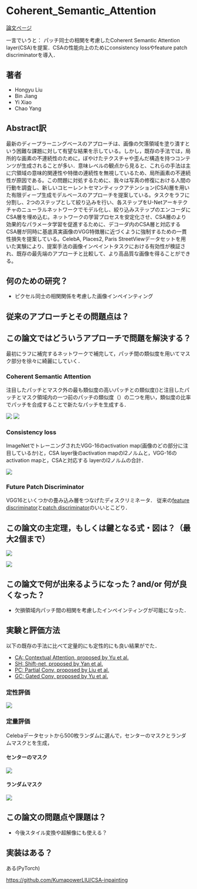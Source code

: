 # Coherent_Semantic_Attention


[論文ページ](https://arxiv.org/abs/1905.12384)  


一言でいうと：
パッチ同士の相関を考慮したCoherent Semantic Attention layer(CSA)を提案．CSAの性能向上のためにconsistency lossやfeature patch discriminatorを導入．

## 著者

* Hongyu Liu 
* Bin Jiang 
* Yi Xiao 
* Chao Yang

## Abstract訳
最新のディープラーニングベースのアプローチは、画像の欠落領域を塗り潰すという困難な課題に対して有望な結果を示している。しかし，既存の手法では，局所的な画素の不連続性のために，ぼやけたテクスチャや歪んだ構造を持つコンテンツが生成されることが多い．意味レベルの観点から見ると、これらの手法は主に穴領域の意味的関連性や特徴の連続性を無視しているため、局所画素の不連続性が原因である。この問題に対処するために、我々は写真の修復における人間の行動を調査し、新しいコヒーレントセマンティックアテンション(CSA)層を用いた有限ディープ生成モデルベースのアプローチを提案している。タスクをラフに分割し、2つのステップとして絞り込みを行い、各ステップをU-Netアーキテクチャのニューラルネットワークでモデル化し、絞り込みステップのエンコーダにCSA層を埋め込む。ネットワークの学習プロセスを安定化させ、CSA層のより効果的なパラメータ学習を促進するために、デコーダ内のCSA層と対応するCSA層が同時に基底真実画像のVGG特徴層に近づくように強制するための一貫性損失を提案している。CelebA, Places2, Paris StreetViewデータセットを用いた実験により、提案手法の画像インペイントタスクにおける有効性が検証され、既存の最先端のアプローチと比較して、より高品質な画像を得ることができる。

## 何のための研究？
* ピクセル同士の相関関係を考慮した画像インペインティング

## 従来のアプローチとその問題点は？


## この論文ではどういうアプローチで問題を解決する？
最初にラフに補完するネットワークで補完して，パッチ間の類似度を用いてマスク部分を徐々に綺麗にしていく．
### Coherent Semantic Attention
注目したパッチとマスク外の最も類似度の高いパッチとの類似度()と注目したパッチとマスク領域内の一つ前のパッチの類似度（）の二つを用い，類似度の比率でパッチを合成することで新たなパッチを生成する．

![](https://i.gyazo.com/3fbd515d274ac6ba811e4f8146e7669f.png)
![](https://i.gyazo.com/49f32f3f6e834a8f4fe81a51f6b4be0e.png)
### Consistency loss
ImageNetでトレーニングされたVGG-16のactivation map(画像のどの部分に注目しているか)と，CSA layer後のactivation mapのl2ノルムと，VGG-16のactivation mapと，CSAと対応する layerのl2ノルムの合計．

![](https://i.gyazo.com/1ff5137e19ac8bbbf0ad1fc67e2c8cb0.png)

### Future Patch Discriminator
VGG16といくつかの畳み込み層をつなげたディスクリミネータ．
従来の[feature discriminator](https://openaccess.thecvf.com/content_ECCV_2018/html/Seong-Jin_Park_SRFeat_Single_Image_ECCV_2018_paper.html)と[patch discriminator](https://arxiv.org/abs/1611.07004)のいいとこどり．

## この論文の主定理，もしくは鍵となる式・図は？（最大2個まで）
![](https://i.gyazo.com/e9564208d60730c4000a65b7df15b638.png)

![](https://i.gyazo.com/3fbd515d274ac6ba811e4f8146e7669f.png)

## この論文で何が出来るようになった？and/or 何が良くなった？　
* 欠損領域内パッチ間の相関を考慮したインペインティングが可能になった．



## 実験と評価方法
以下の既存の手法に比べて定量的にも定性的にも良い結果がでた．
- [CA: Contextual Attention, proposed by Yu et al.](https://arxiv.org/abs/1801.07892)
- [SH: Shift-net, proposed by Yan et al.](https://arxiv.org/abs/1801.09392)
- [PC: Partial Conv, proposed by Liu et al.](https://arxiv.org/abs/1804.07723)
- [GC: Gated Conv, proposed by Yu et al.](https://arxiv.org/abs/1806.03589)

### 定性評価
![](https://i.gyazo.com/18f4e376fbbd7cdafaa0590a66ac244d.png)

### 定量評価
Celebaデータセットから500枚ランダムに選んで，センターのマスクとランダムマスクとを生成，

#### センターのマスク
![](https://i.gyazo.com/cf7e7fd88c7f43b5e346bd417fe3ac59.png)

#### ランダムマスク
![](https://i.gyazo.com/ae3364e0ca74a4cdb395bafbe2c7fed5.png)

## この論文の問題点や課題は？
* 今後スタイル変換や超解像にも使える？

## 実装はある？
ある(PyTorch)

https://github.com/KumapowerLIU/CSA-inpainting